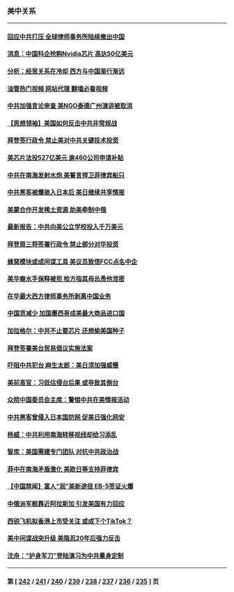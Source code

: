 ### 美中关系
---
#### [回应中共打压 全球律师事务所陆续撤出中国](../../pages/nf1412576/n14051704.md?08110045) 
#### [消息：中国科企抢购Nvidia芯片 高达50亿美元](../../pages/nf1412576/n14051267.md?08110045) 
#### [分析：经贸关系在冷却 西方与中国渐行渐远](../../pages/nf1412576/n14051090.md?08110045) 
#### [油管热门视频 网站代理 翻墙必看视频](http://138.2.39.72:81/youtube.html?epic-marker?08110045)
#### [中共加强言论审查 美NGO泰德广州演讲被取消](../../pages/nf1412576/n14051182.md?08110045) 
#### [【思想领袖】美国如何反击中共非常规战](../../pages/nf1412576/n14045305.md?08110045) 
#### [拜登签行政令 禁止美对中共关键技术投资](../../pages/nf1412576/n14051101.md?08110045) 
#### [美芯片法投527亿美元 逾460公司申请补贴](../../pages/nf1412576/n14051031.md?08110045) 
#### [中共在南海发射水炮 美誓言捍卫菲律宾船只](../../pages/nf1412576/n14050963.md?08110045) 
#### [中共黑客被爆骇入日本后 美日继续共享情报](../../pages/nf1412576/n14051015.md?08110045) 
#### [美蒙合作开发稀土资源 助美牵制中俄](../../pages/nf1412576/n14050984.md?08110045) 
#### [最新报告：中共向美公立学校投入千万美元](../../pages/nf1412576/n14050691.md?08110045) 
#### [拜登周三将签署行政令 禁止部分对华投资](../../pages/nf1412576/n14050962.md?08110045) 
#### [蜂窝模块或成间谍工具 美议员致信FCC点名中企](../../pages/nf1412576/n14050867.md?08110045) 
#### [美华裔水手保释被拒 检方指其母怂恿他泄密](../../pages/nf1412576/n14050410.md?08110045) 
#### [在华最大西方律师事务所剥离中国业务](../../pages/nf1412576/n14050425.md?08110045) 
#### [中国货减少 加国墨西哥成美最大商品进口国](../../pages/nf1412576/n14050403.md?08110045) 
#### [加拉格尔：中共不止要芯片 还想偷美国种子](../../pages/nf1412576/n14050367.md?08110045) 
#### [拜登签署美台贸易倡议实施法案](../../pages/nf1412576/n14050310.md?08110045) 
#### [吓阻中共犯台 麻生太郎：美日须加强威慑](../../pages/nf1412576/n14050269.md?08110045) 
#### [美前高官：习低估侵台后果 或导致其倒台](../../pages/nf1412576/n14050263.md?08110045) 
#### [众院中国委员会主席：警惕中共在美情报活动](../../pages/nf1412576/n14049703.md?08110045) 
#### [中共黑客曾侵入日本国防网 促美日强化网安](../../pages/nf1412576/n14049858.md?08110045) 
#### [杨威：中共利用南海转移视线却给习添乱](../../pages/nf1412576/n14049794.md?08110045) 
#### [智库：美国需建专门团队 对抗中共政治战](../../pages/nf1412576/n14049455.md?08110045) 
#### [菲中在南海矛盾激化 美欧日等支持菲律宾](../../pages/nf1412576/n14049508.md?08110045) 
#### [【中国禁闻】富人“润”美新途径 EB-5签证火爆](../../pages/nf1412576/n14049408.md?08110045) 
#### [中俄派军舰靠近阿拉斯加 引发美国有力回应](../../pages/nf1412576/n14049094.md?08110045) 
#### [西锐飞机拟香港上市受关注 或成下个TikTok？](../../pages/nf1412576/n14048216.md?08110045) 
#### [美中间谍战突升级 美隐忍20年后强力反击](../../pages/nf1412576/n14048742.md?08110045) 
#### [沈舟：“护身军刀”登陆演习为中共量身定制](../../pages/nf1412576/n14048668.md?08110045) 

---
#### 第 [ [242](./242.md?08110045) / [241](./241.md?08110045) / [240](./240.md?08110045) / [239](./239.md?08110045) / [238](./238.md?08110045) / [237](./237.md?08110045) / [236](./236.md?08110045) / [235](./235.md?08110045) ] 页
